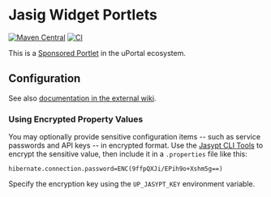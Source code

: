 # Jasig Widget Portlets

[![Maven Central](https://maven-badges.herokuapp.com/maven-central/org.jasig.portlet/jasig-widget-portlets/badge.svg)](https://maven-badges.herokuapp.com/maven-central/org.jasig.portlet/jasig-widget-portlets)
[![CI](https://github.com/Jasig/JasigWidgetPortlets/actions/workflows/CI.yml/badge.svg?branch=master)](https://github.com/Jasig/JasigWidgetPortlets/actions/workflows/CI.yml)

This is a [Sponsored Portlet][] in the uPortal ecosystem.

## Configuration

See also [documentation in the external wiki][Jasig Widget Portlets in Confluence].

### Using Encrypted Property Values

You may optionally provide sensitive configuration items -- such as service passwords and API keys -- in encrypted format.  Use the [Jasypt CLI Tools](http://www.jasypt.org/cli.html) to encrypt the sensitive value, then include it in a `.properties` file like this:

```
hibernate.connection.password=ENC(9ffpQXJi/EPih9o+Xshm5g==)
```

Specify the encryption key using the `UP_JASYPT_KEY` environment variable.

[Sponsored Portlet]: https://wiki.jasig.org/display/PLT/Jasig+Sponsored+Portlets
[Jasig Widget Portlets in Confluence]: https://wiki.jasig.org/display/PLT/Jasig+Widget+Portlets
